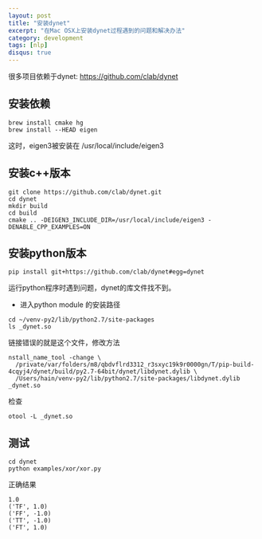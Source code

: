 ```yaml
---
layout: post
title: "安装dynet"
excerpt: "在Mac OSX上安装dynet过程遇到的问题和解决办法"
category: development
tags: [nlp]
disqus: true
---
```


很多项目依赖于dynet: https://github.com/clab/dynet


## 安装依赖
```
brew install cmake hg
brew install --HEAD eigen
```

这时，eigen3被安装在 /usr/local/include/eigen3

## 安装c++版本
```
git clone https://github.com/clab/dynet.git
cd dynet
mkdir build
cd build
cmake .. -DEIGEN3_INCLUDE_DIR=/usr/local/include/eigen3 -DENABLE_CPP_EXAMPLES=ON
```

## 安装python版本
```
pip install git+https://github.com/clab/dynet#egg=dynet
```

运行python程序时遇到问题，dynet的库文件找不到。

* 进入python module 的安装路径
```
cd ~/venv-py2/lib/python2.7/site-packages
ls _dynet.so
```

链接错误的就是这个文件，修改方法

```
nstall_name_tool -change \
  /private/var/folders/m8/qbdvflrd3312_r3sxyc19k9r0000gn/T/pip-build-4cqyj4/dynet/build/py2.7-64bit/dynet/libdynet.dylib \
  /Users/hain/venv-py2/lib/python2.7/site-packages/libdynet.dylib _dynet.so
```

检查
```
otool -L _dynet.so
```


## 测试
```
cd dynet
python examples/xor/xor.py
```

正确结果

```
1.0
('TF', 1.0)
('FF', -1.0)
('TT', -1.0)
('FT', 1.0)
```

